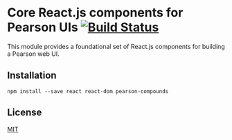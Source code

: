 # Core React.js components for Pearson UIs [![Build Status](https://travis-ci.org/Pearson-Higher-Ed/compounds.svg?branch=test)](https://travis-ci.org/Pearson-Higher-Ed/compounds)

This module provides a foundational set of React.js components for building a Pearson web UI.

## Installation

    npm install --save react react-dom pearson-compounds

## License

[MIT](LICENSE)

